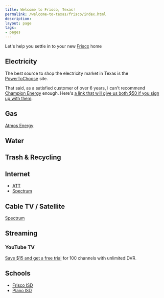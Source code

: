 ```yaml
---
title: Welcome to Frisco, Texas!
permalink: /welcome-to-texas/frisco/index.html
description:
layout: page
tags:
- pages
---
```


Let's help you settle in to your new [Frisco](https://www.friscotexas.gov) home

## Electricity

The best source to shop the electricity market in Texas is the [PowerToChoose](https://powertochoose.org) site.

That said, as a satisfied customer of over 6 years, I can't recommend [Champion Energy](https://www.championenergyservices.com/Residential/Sign-Up/Special-Offers/Get-Connected?refer=EWALLACE10872 ) enough. Here's [a link that will give us both $50 if you sign up with them](https://www.championenergyservices.com/Residential/Sign-Up/Special-Offers/Get-Connected?refer=EWALLACE10872).

## Gas

[Atmos Energy](https://www.atmosenergy.com)

## Water



## Trash & Recycling



## Internet

- [ATT](https://www.att.com/internet/)
- [Spectrum](https://www.spectrum.com)

## Cable TV / Satellite

[Spectrum](https://www.spectrum.com)

## Streaming

### YouTube TV

[Save $15 and get a free trial](https://tv.youtube.com/referral/r3m2ikgz3vzmho) for 100 channels with unlimited DVR.

## Schools

- [Frisco ISD](https://www.friscoisd.org)
- [Plano ISD](https://www.pisd.edu/)
